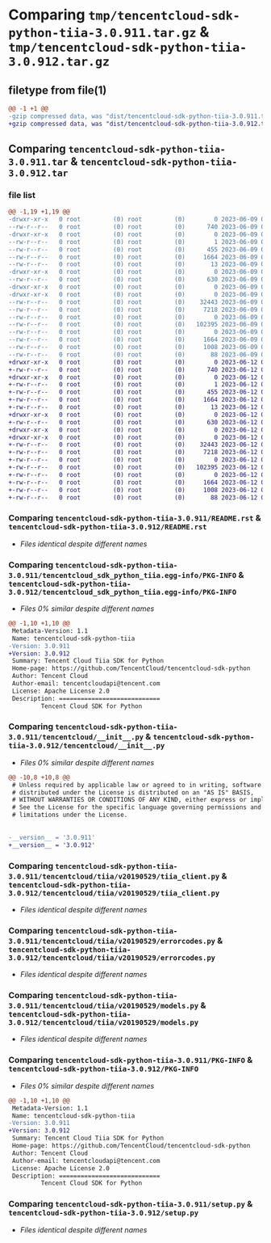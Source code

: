 # Comparing `tmp/tencentcloud-sdk-python-tiia-3.0.911.tar.gz` & `tmp/tencentcloud-sdk-python-tiia-3.0.912.tar.gz`

## filetype from file(1)

```diff
@@ -1 +1 @@
-gzip compressed data, was "dist/tencentcloud-sdk-python-tiia-3.0.911.tar", last modified: Fri Jun  9 02:29:31 2023, max compression
+gzip compressed data, was "dist/tencentcloud-sdk-python-tiia-3.0.912.tar", last modified: Mon Jun 12 03:14:20 2023, max compression
```

## Comparing `tencentcloud-sdk-python-tiia-3.0.911.tar` & `tencentcloud-sdk-python-tiia-3.0.912.tar`

### file list

```diff
@@ -1,19 +1,19 @@
-drwxr-xr-x   0 root         (0) root         (0)        0 2023-06-09 02:29:31.000000 tencentcloud-sdk-python-tiia-3.0.911/
--rw-r--r--   0 root         (0) root         (0)      740 2023-06-09 02:29:31.000000 tencentcloud-sdk-python-tiia-3.0.911/README.rst
-drwxr-xr-x   0 root         (0) root         (0)        0 2023-06-09 02:29:31.000000 tencentcloud-sdk-python-tiia-3.0.911/tencentcloud_sdk_python_tiia.egg-info/
--rw-r--r--   0 root         (0) root         (0)        1 2023-06-09 02:29:31.000000 tencentcloud-sdk-python-tiia-3.0.911/tencentcloud_sdk_python_tiia.egg-info/dependency_links.txt
--rw-r--r--   0 root         (0) root         (0)      455 2023-06-09 02:29:31.000000 tencentcloud-sdk-python-tiia-3.0.911/tencentcloud_sdk_python_tiia.egg-info/SOURCES.txt
--rw-r--r--   0 root         (0) root         (0)     1664 2023-06-09 02:29:31.000000 tencentcloud-sdk-python-tiia-3.0.911/tencentcloud_sdk_python_tiia.egg-info/PKG-INFO
--rw-r--r--   0 root         (0) root         (0)       13 2023-06-09 02:29:31.000000 tencentcloud-sdk-python-tiia-3.0.911/tencentcloud_sdk_python_tiia.egg-info/top_level.txt
-drwxr-xr-x   0 root         (0) root         (0)        0 2023-06-09 02:29:31.000000 tencentcloud-sdk-python-tiia-3.0.911/tencentcloud/
--rw-r--r--   0 root         (0) root         (0)      630 2023-06-09 02:29:31.000000 tencentcloud-sdk-python-tiia-3.0.911/tencentcloud/__init__.py
-drwxr-xr-x   0 root         (0) root         (0)        0 2023-06-09 02:29:31.000000 tencentcloud-sdk-python-tiia-3.0.911/tencentcloud/tiia/
-drwxr-xr-x   0 root         (0) root         (0)        0 2023-06-09 02:29:31.000000 tencentcloud-sdk-python-tiia-3.0.911/tencentcloud/tiia/v20190529/
--rw-r--r--   0 root         (0) root         (0)    32443 2023-06-09 02:29:31.000000 tencentcloud-sdk-python-tiia-3.0.911/tencentcloud/tiia/v20190529/tiia_client.py
--rw-r--r--   0 root         (0) root         (0)     7218 2023-06-09 02:29:31.000000 tencentcloud-sdk-python-tiia-3.0.911/tencentcloud/tiia/v20190529/errorcodes.py
--rw-r--r--   0 root         (0) root         (0)        0 2023-06-09 02:29:31.000000 tencentcloud-sdk-python-tiia-3.0.911/tencentcloud/tiia/v20190529/__init__.py
--rw-r--r--   0 root         (0) root         (0)   102395 2023-06-09 02:29:31.000000 tencentcloud-sdk-python-tiia-3.0.911/tencentcloud/tiia/v20190529/models.py
--rw-r--r--   0 root         (0) root         (0)        0 2023-06-09 02:29:31.000000 tencentcloud-sdk-python-tiia-3.0.911/tencentcloud/tiia/__init__.py
--rw-r--r--   0 root         (0) root         (0)     1664 2023-06-09 02:29:31.000000 tencentcloud-sdk-python-tiia-3.0.911/PKG-INFO
--rw-r--r--   0 root         (0) root         (0)     1008 2023-06-09 02:29:31.000000 tencentcloud-sdk-python-tiia-3.0.911/setup.py
--rw-r--r--   0 root         (0) root         (0)       88 2023-06-09 02:29:31.000000 tencentcloud-sdk-python-tiia-3.0.911/setup.cfg
+drwxr-xr-x   0 root         (0) root         (0)        0 2023-06-12 03:14:20.000000 tencentcloud-sdk-python-tiia-3.0.912/
+-rw-r--r--   0 root         (0) root         (0)      740 2023-06-12 03:14:20.000000 tencentcloud-sdk-python-tiia-3.0.912/README.rst
+drwxr-xr-x   0 root         (0) root         (0)        0 2023-06-12 03:14:20.000000 tencentcloud-sdk-python-tiia-3.0.912/tencentcloud_sdk_python_tiia.egg-info/
+-rw-r--r--   0 root         (0) root         (0)        1 2023-06-12 03:14:20.000000 tencentcloud-sdk-python-tiia-3.0.912/tencentcloud_sdk_python_tiia.egg-info/dependency_links.txt
+-rw-r--r--   0 root         (0) root         (0)      455 2023-06-12 03:14:20.000000 tencentcloud-sdk-python-tiia-3.0.912/tencentcloud_sdk_python_tiia.egg-info/SOURCES.txt
+-rw-r--r--   0 root         (0) root         (0)     1664 2023-06-12 03:14:20.000000 tencentcloud-sdk-python-tiia-3.0.912/tencentcloud_sdk_python_tiia.egg-info/PKG-INFO
+-rw-r--r--   0 root         (0) root         (0)       13 2023-06-12 03:14:20.000000 tencentcloud-sdk-python-tiia-3.0.912/tencentcloud_sdk_python_tiia.egg-info/top_level.txt
+drwxr-xr-x   0 root         (0) root         (0)        0 2023-06-12 03:14:20.000000 tencentcloud-sdk-python-tiia-3.0.912/tencentcloud/
+-rw-r--r--   0 root         (0) root         (0)      630 2023-06-12 03:14:20.000000 tencentcloud-sdk-python-tiia-3.0.912/tencentcloud/__init__.py
+drwxr-xr-x   0 root         (0) root         (0)        0 2023-06-12 03:14:20.000000 tencentcloud-sdk-python-tiia-3.0.912/tencentcloud/tiia/
+drwxr-xr-x   0 root         (0) root         (0)        0 2023-06-12 03:14:20.000000 tencentcloud-sdk-python-tiia-3.0.912/tencentcloud/tiia/v20190529/
+-rw-r--r--   0 root         (0) root         (0)    32443 2023-06-12 03:14:20.000000 tencentcloud-sdk-python-tiia-3.0.912/tencentcloud/tiia/v20190529/tiia_client.py
+-rw-r--r--   0 root         (0) root         (0)     7218 2023-06-12 03:14:20.000000 tencentcloud-sdk-python-tiia-3.0.912/tencentcloud/tiia/v20190529/errorcodes.py
+-rw-r--r--   0 root         (0) root         (0)        0 2023-06-12 03:14:20.000000 tencentcloud-sdk-python-tiia-3.0.912/tencentcloud/tiia/v20190529/__init__.py
+-rw-r--r--   0 root         (0) root         (0)   102395 2023-06-12 03:14:20.000000 tencentcloud-sdk-python-tiia-3.0.912/tencentcloud/tiia/v20190529/models.py
+-rw-r--r--   0 root         (0) root         (0)        0 2023-06-12 03:14:20.000000 tencentcloud-sdk-python-tiia-3.0.912/tencentcloud/tiia/__init__.py
+-rw-r--r--   0 root         (0) root         (0)     1664 2023-06-12 03:14:20.000000 tencentcloud-sdk-python-tiia-3.0.912/PKG-INFO
+-rw-r--r--   0 root         (0) root         (0)     1008 2023-06-12 03:14:20.000000 tencentcloud-sdk-python-tiia-3.0.912/setup.py
+-rw-r--r--   0 root         (0) root         (0)       88 2023-06-12 03:14:20.000000 tencentcloud-sdk-python-tiia-3.0.912/setup.cfg
```

### Comparing `tencentcloud-sdk-python-tiia-3.0.911/README.rst` & `tencentcloud-sdk-python-tiia-3.0.912/README.rst`

 * *Files identical despite different names*

### Comparing `tencentcloud-sdk-python-tiia-3.0.911/tencentcloud_sdk_python_tiia.egg-info/PKG-INFO` & `tencentcloud-sdk-python-tiia-3.0.912/tencentcloud_sdk_python_tiia.egg-info/PKG-INFO`

 * *Files 0% similar despite different names*

```diff
@@ -1,10 +1,10 @@
 Metadata-Version: 1.1
 Name: tencentcloud-sdk-python-tiia
-Version: 3.0.911
+Version: 3.0.912
 Summary: Tencent Cloud Tiia SDK for Python
 Home-page: https://github.com/TencentCloud/tencentcloud-sdk-python
 Author: Tencent Cloud
 Author-email: tencentcloudapi@tencent.com
 License: Apache License 2.0
 Description: ============================
         Tencent Cloud SDK for Python
```

### Comparing `tencentcloud-sdk-python-tiia-3.0.911/tencentcloud/__init__.py` & `tencentcloud-sdk-python-tiia-3.0.912/tencentcloud/__init__.py`

 * *Files 0% similar despite different names*

```diff
@@ -10,8 +10,8 @@
 # Unless required by applicable law or agreed to in writing, software
 # distributed under the License is distributed on an "AS IS" BASIS,
 # WITHOUT WARRANTIES OR CONDITIONS OF ANY KIND, either express or implied.
 # See the License for the specific language governing permissions and
 # limitations under the License.
 
 
-__version__ = '3.0.911'
+__version__ = '3.0.912'
```

### Comparing `tencentcloud-sdk-python-tiia-3.0.911/tencentcloud/tiia/v20190529/tiia_client.py` & `tencentcloud-sdk-python-tiia-3.0.912/tencentcloud/tiia/v20190529/tiia_client.py`

 * *Files identical despite different names*

### Comparing `tencentcloud-sdk-python-tiia-3.0.911/tencentcloud/tiia/v20190529/errorcodes.py` & `tencentcloud-sdk-python-tiia-3.0.912/tencentcloud/tiia/v20190529/errorcodes.py`

 * *Files identical despite different names*

### Comparing `tencentcloud-sdk-python-tiia-3.0.911/tencentcloud/tiia/v20190529/models.py` & `tencentcloud-sdk-python-tiia-3.0.912/tencentcloud/tiia/v20190529/models.py`

 * *Files identical despite different names*

### Comparing `tencentcloud-sdk-python-tiia-3.0.911/PKG-INFO` & `tencentcloud-sdk-python-tiia-3.0.912/PKG-INFO`

 * *Files 0% similar despite different names*

```diff
@@ -1,10 +1,10 @@
 Metadata-Version: 1.1
 Name: tencentcloud-sdk-python-tiia
-Version: 3.0.911
+Version: 3.0.912
 Summary: Tencent Cloud Tiia SDK for Python
 Home-page: https://github.com/TencentCloud/tencentcloud-sdk-python
 Author: Tencent Cloud
 Author-email: tencentcloudapi@tencent.com
 License: Apache License 2.0
 Description: ============================
         Tencent Cloud SDK for Python
```

### Comparing `tencentcloud-sdk-python-tiia-3.0.911/setup.py` & `tencentcloud-sdk-python-tiia-3.0.912/setup.py`

 * *Files identical despite different names*

